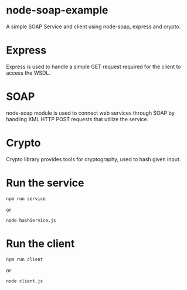 # node-soap-example
A simple SOAP Service and client using node-soap, express and crypto.

# Express
Express is used to handle a simple GET request required for the client to access the WSDL.

# SOAP
node-soap module is used to connect web services through SOAP by handling XML HTTP POST requests that utilize the service.

# Crypto
Crypto library provides tools for cryptography, used to hash given input.

# Run the service
```
npm run service
```
or
```
node hashService.js
```

# Run the client
```
npm run client
```
or
```
node client.js
```
